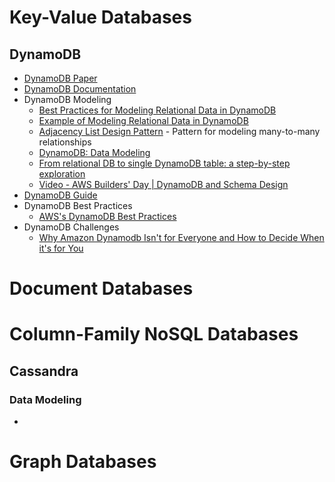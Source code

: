 # Key-Value Databases
## DynamoDB
* [DynamoDB Paper](https://www.allthingsdistributed.com/files/amazon-dynamo-sosp2007.pdf)
* [DynamoDB Documentation](https://docs.aws.amazon.com/dynamodb/index.html)
* DynamoDB Modeling
  * [Best Practices for Modeling Relational Data in DynamoDB](https://docs.aws.amazon.com/amazondynamodb/latest/developerguide/bp-relational-modeling.html)
  * [Example of Modeling Relational Data in DynamoDB](https://docs.aws.amazon.com/amazondynamodb/latest/developerguide/bp-modeling-nosql-B.html)
  * [Adjacency List Design Pattern](https://docs.aws.amazon.com/amazondynamodb/latest/developerguide/bp-adjacency-graphs.html#bp-adjacency-lists) - Pattern for modeling many-to-many relationships
  * [DynamoDB: Data Modeling](https://medium.com/hotels-com-technology/dynamodb-data-modeling-c4b02729ac08)
  * [From relational DB to single DynamoDB table: a step-by-step exploration](https://www.trek10.com/blog/dynamodb-single-table-relational-modeling/)
  * [Video - AWS Builders' Day | DynamoDB and Schema Design](https://www.youtube.com/watch?v=ziqm6q-JsGQ)
* [DynamoDB Guide](https://www.dynamodbguide.com/the-dynamo-paper/)
* DynamoDB Best Practices
  * [AWS's DynamoDB Best Practices](https://docs.aws.amazon.com/amazondynamodb/latest/developerguide/best-practices.html)
* DynamoDB Challenges
  * [Why Amazon Dynamodb Isn't for Everyone and How to Decide When it's for You](https://read.acloud.guru/why-amazon-dynamodb-isnt-for-everyone-and-how-to-decide-when-it-s-for-you-aefc52ea9476)
# Document Databases

# Column-Family NoSQL Databases
## Cassandra
### Data Modeling
- []()

# Graph Databases





